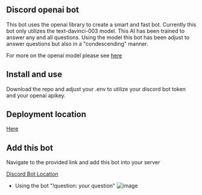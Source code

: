 ## Discord openai bot

This bot uses the openai library to create a smart and fast bot. Currently this bot only utilizes the text-davinci-003 model. This AI has been trained to answer any and all questions. Using the model this bot has been adjust to answer questions but also in a "condescending" manner.

For more on the openai model please see [here](https://beta.openai.com/docs/models/gpt-3)

## Install and use

Download the repo and adjust your .env to utilize your discord bot token and your openai apikey.

## Deployment location

[Here](https://replit.com/@DLaMott1/openaiPocDiscordBot)

## Add this bot

Navigate to the provided link and add this bot into your server

[Discord Bot Location](https://discord.com/developers/applications/1058392053056286720/information)


- Using the bot "!question: your question"
![image](https://user-images.githubusercontent.com/66742430/210098539-a81a517f-9385-4621-81b7-133b395f0eb1.png)
